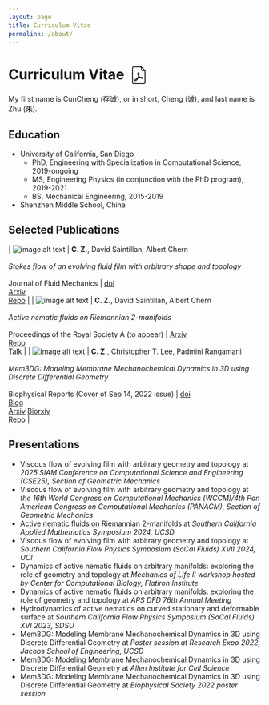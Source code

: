```yaml
---
layout: page
title: Curriculum Vitae
permalink: /about/
---
```

# Curriculum Vitae  <a href="/assets/files/cv2_zhu.pdf" target="_blank"><img src="/assets/images/pdf.png" alt="CV" style="vertical-align: middle; margin-left: 5px; width: 35px; height: 35px;"></a>
<!-- ## Name and Pronouciation  -->
My first name is CunCheng (存诚), or in short, Cheng (诚), and last name is Zhu (朱).  
<!-- My first name is Cun-Cheng (Chinese characters 存 t͡sʰwən˧˥ -诚 t͡ʂʰɤŋ˧˥), or in short, Cheng, and laqst name is Zhu, 朱(t͡ʂu˥).  -->

## Education
- University of California, San Diego
    - PhD, Engineering with Specialization in Computational Science, 2019-ongoing
    - MS, Engineering Physics (in conjunction with the PhD program), 2019-2021
    - BS, Mechanical Engineering, 2015-2019
- Shenzhen Middle School, China

## Selected Publications

<!-- the image layout is based on https://lizheidner.com/front-end/responsive-images/ -->

| <img src="/assets/images/evolve.jpeg" srcset="/assets/images/evolve.jpeg 100w" sizes="100vw" alt="image alt text" width = 400> |     **C. Z.**, David Saintillan, Albert Chern <br><br> *Stokes flow of an evolving fluid film with arbitrary shape and topology*  <br><br> Journal of Fluid Mechanics | [doi](https://doi.org/10.1017/jfm.2024.1208) <br> [Arxiv](https://arxiv.org/abs/2407.14025)  <br> [Repo](https://github.com/CunchengZhu/Evolving-Stokes-flow-2024.git) |
| <img src="/assets/images/rie_act_nem2.png" srcset="/assets/images/rie_act_nem2.png 100w" sizes="100vw" alt="image alt text" width = 400> |     **C. Z.**, David Saintillan, Albert Chern <br><br> *Active nematic fluids on Riemannian 2-manifolds*  <br><br> Proceedings of the Royal Society A (to appear) | [Arxiv](https://arxiv.org/abs/2405.06044)  <br> [Repo](https://github.com/CunchengZhu/Riemannian-active-nematics-2024) <br> [Talk](https://youtu.be/X2UgUIvwduw)  |
| <img src="/assets/images/BPR_2_3_COVER-copy-600-600-p-L-97.jpg" srcset="/assets/images/BPR_2_3_COVER-copy-600-600-p-L-97.jpg 100w" sizes="100vw" alt="image alt text" width = 400> |     **C. Z.**, Christopher T. Lee, Padmini Rangamani <br><br> *Mem3DG: Modeling Membrane Mechanochemical Dynamics in 3D using Discrete Differential Geometry* <br><br>  Biophysical Reports (Cover of Sep 14, 2022 issue)   | [doi](https://doi.org/10.1016/j.bpr.2022.100062) <br> [Blog](https://www.biophysics.org/blog/from-the-animation-industry-to-membrane-biophysics)  <br> [Arxiv](https://arxiv.org/abs/2111.04460) [Biorxiv](https://www.biorxiv.org/content/10.1101/2021.10.30.466618v2) <br> [Repo](https://github.com/CunchengZhu/Mem3DG) <!-- - solicited by the editor-in-chief for submission and cover of Sep 14, 2022 issue) -->   |


## Presentations
- Viscous flow of evolving film with arbitrary geometry and topology at *2025 SIAM Conference on Computational Science and Engineering (CSE25), Section of Geometric Mechanics*
- Viscous flow of evolving film with arbitrary geometry and topology at *the 16th World Congress on Computational Mechanics (WCCM)/4th Pan American Congress on Computational Mechanics (PANACM), Section of Geometric Mechanics*
- Active nematic fluids on Riemannian 2-manifolds at *Southern California Applied Mathematics Symposium 2024, UCSD*
- Viscous flow of evolving film with arbitrary geometry and topology at *Southern California Flow Physics Symposium (SoCal Fluids) XVII 2024, UCI*
- Dynamics of active nematic fluids on arbitrary manifolds: exploring the role of geometry and topology at *Mechanics of Life II workshop hosted by Center for Computational Biology, Flatiron Institute*
- Dynamics of active nematic fluids on arbitrary manifolds: exploring the role of geometry and topology at *APS DFD 76th Annual Meeting*
- Hydrodynamics of active nematics on curved stationary and deformable surface at *Southern California Flow Physics Symposium (SoCal Fluids) XVI 2023, SDSU* 
- Mem3DG: Modeling Membrane Mechanochemical Dynamics in 3D using Discrete Differential Geometry at *Poster session at Research Expo 2022, Jacobs School of Engineering, UCSD*
- Mem3DG: Modeling Membrane Mechanochemical Dynamics in 3D using Discrete Differential Geometry at *Allen Institute for Cell Science*
- Mem3DG: Modeling Membrane Mechanochemical Dynamics in 3D using Discrete Differential Geometry at *Biophysical Society 2022 poster session* 
